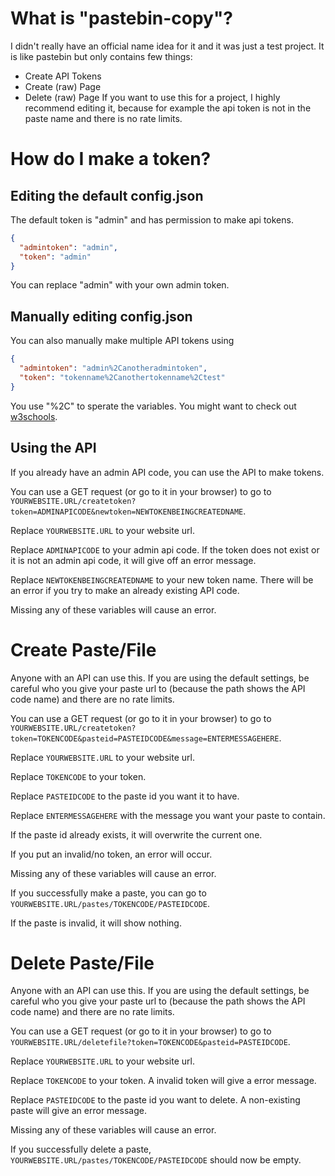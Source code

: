 # What is "pastebin-copy"?
I didn't really have an official name idea for it and it was just a test project.
It is like pastebin but only contains few things:
- Create API Tokens
- Create (raw) Page
- Delete (raw) Page
If you want to use this for a project, I highly recommend editing it, because for example the api token is not in the paste name and there is no rate limits.

# How do I make a token?
## Editing the default config.json
The default token is "admin" and has permission to make api tokens.
```json
{
  "admintoken": "admin",
  "token": "admin"
}
```
You can replace "admin" with your own admin token.
## Manually editing config.json
You can also manually make multiple API tokens using
```json
{
  "admintoken": "admin%2Canotheradmintoken",
  "token": "tokenname%2Canothertokenname%2Ctest"
}
```
You use "%2C" to sperate the variables. You might want to check out [w3schools](https://www.w3schools.com/tags/ref_urlencode.ASP).

## Using the API
If you already have an admin API code, you can use the API to make tokens. 

You can use a GET request (or go to it in your browser) to go to `YOURWEBSITE.URL/createtoken?token=ADMINAPICODE&newtoken=NEWTOKENBEINGCREATEDNAME`.

Replace `YOURWEBSITE.URL` to your website url.

Replace `ADMINAPICODE` to your admin api code. If the token does not exist or it is not an admin api code, it will give off an error message.

Replace `NEWTOKENBEINGCREATEDNAME` to your new token name. There will be an error if you try to make an already existing API code.

Missing any of these variables will cause an error.

# Create Paste/File
Anyone with an API can use this. If you are using the default settings, be careful who you give your paste url to (because the path shows the API code name) and there are no rate limits.

You can use a GET request (or go to it in your browser) to go to `YOURWEBSITE.URL/createtoken?token=TOKENCODE&pasteid=PASTEIDCODE&message=ENTERMESSAGEHERE`.

Replace `YOURWEBSITE.URL` to your website url.

Replace `TOKENCODE` to your token.

Replace `PASTEIDCODE` to the paste id you want it to have.

Replace `ENTERMESSAGEHERE` with the message you want your paste to contain.

If the paste id already exists, it will overwrite the current one.

If you put an invalid/no token, an error will occur.

Missing any of these variables will cause an error.

If you successfully make a paste, you can go to `YOURWEBSITE.URL/pastes/TOKENCODE/PASTEIDCODE`.

If the paste is invalid, it will show nothing.

# Delete Paste/File
Anyone with an API can use this. If you are using the default settings, be careful who you give your paste url to (because the path shows the API code name) and there are no rate limits.

You can use a GET request (or go to it in your browser) to go to `YOURWEBSITE.URL/deletefile?token=TOKENCODE&pasteid=PASTEIDCODE`.

Replace `YOURWEBSITE.URL` to your website url.

Replace `TOKENCODE` to your token. A invalid token will give a error message.

Replace `PASTEIDCODE` to the paste id you want to delete. A non-existing paste will give an error message.

Missing any of these variables will cause an error.

If you successfully delete a paste, `YOURWEBSITE.URL/pastes/TOKENCODE/PASTEIDCODE` should now be empty.
